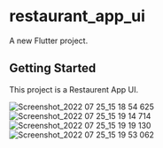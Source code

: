 # restaurant_app_ui

A new Flutter project.

## Getting Started

This project is a Restaurent App UI.


![Screenshot_2022 07 25_15 18 54 625](https://user-images.githubusercontent.com/62571684/180769428-84423bab-58b0-4d51-9cc4-ad0954327b2b.png)
![Screenshot_2022 07 25_15 19 14 714](https://user-images.githubusercontent.com/62571684/180769447-205ca696-a337-4e85-8ed7-7ae2bc6bd61e.png)
![Screenshot_2022 07 25_15 19 19 130](https://user-images.githubusercontent.com/62571684/180769466-12e674b0-6713-466a-9cd2-c41962812931.png)
![Screenshot_2022 07 25_15 19 53 062](https://user-images.githubusercontent.com/62571684/180769495-55edda3b-8ab9-4869-af0e-eec55e0d7872.png)
